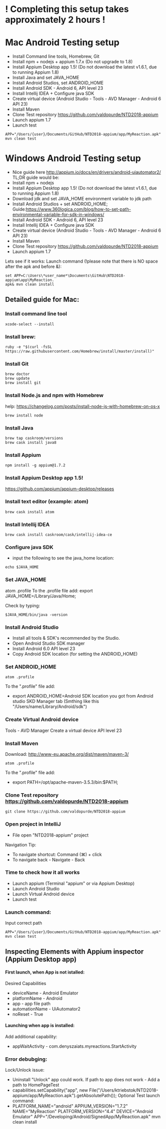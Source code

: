 # ! Completing this setup takes approximately 2 hours !

# Mac Android Testing setup

* Install Command line tools, Homebrew, Git
* Install npm + nodejs + appium 1.7.x (Do not upgrade to 1.8)
* Install Appium Desktop app 1.5! (Do not download the latest v1.6.1, due to running Appium 1.8)
* Install Java and set JAVA_HOME
* Install Android Studios, set ANDROID_HOME
* Install Android SDK - Android 6, API level 23
* Install Intellij IDEA + Configure java SDK
* Create virtual device (Android Studio - Tools - AVD Manager - Android 6 API 23)
* Install Maven
* Clone Test repository https://github.com/valdopurde/NTD2018-appium
* Launch appium 1.7
* Launch test
```
APP="/Users/{user}/Documents/GitHub/NTD2018-appium/app/MyReaction.apk" mvn clean test
```
# Windows Android Testing setup

* Nice guide here http://appium.io/docs/en/drivers/android-uiautomator2/ TL;DR guide would be:  
* Install npm + nodejs
* Install Appium Desktop app 1.5! (Do not download the latest v1.6.1, due to running Appium 1.8)
* Download jdk and set JAVA_HOME environment variable to jdk path
* Install Android Studios + set ANDROID_HOME; 
  Guide:https://www.360logica.com/blog/how-to-set-path-environmental-variable-for-sdk-in-windows/
* Install Android SDK - Android 6, API level 23
* Install Intellij IDEA + Configure java SDK
* Create virtual device (Android Studio - Tools - AVD Manager - Android 6 API 23)
* Install Maven
* Clone Test repository https://github.com/valdopurde/NTD2018-appium
* Launch appium 1.7

Lets see if it works:
Launch command (!please note that there is NO space after the apk and before &):
```
set APP=C:\Users\*user_name*\Documents\GitHub\NTD2018-appium\app\MyReaction.
apk& mvn clean install
```

## Detailed guide for Mac:

### Install command line tool
```
xcode-select --install
```
### Install brew:
```
ruby -e "$(curl -fsSL https://raw.githubusercontent.com/Homebrew/install/master/install)"
```
### Install Git
```
brew doctor
brew update
brew install git
```
### Install Node.js and npm with Homebrew
help: https://changelog.com/posts/install-node-js-with-homebrew-on-os-x
```
brew install node
```
### Install Java
```
brew tap caskroom/versions
brew cask install java8
```
### Install Appium
```
npm install -g appium@1.7.2
```
### Install Appium Desktop app 1.5!
https://github.com/appium/appium-desktop/releases

### Install text editor (example: atom)
```
brew cask install atom
```
### Install Intellij IDEA
```
brew cask install caskroom/cask/intellij-idea-ce
```
### Configure java SDK
* input the following to see the java_home location:
```
echo $JAVA_HOME
```
### Set JAVA_HOME
atom .profile
To the .profile file add:
export JAVA_HOME=/Library/Java/Home;

Check by typing:
```
$JAVA_HOME/bin/java -version
```
### Install Android Studio
* Install all tools & SDK's recommended by the Studio.
* Open Android Studio SDK manager
* Install Android 6.0 API level 23
* Copy Android SDK location (for setting the ANDROID_HOME)

### Set ANDROID_HOME
```
atom .profile
```
To the ".profile" file add:
* export ANDROID_HOME=Android SDK location you got from Android studio SKD Manager tab (Smthing like this     "/Users/name/Library/Android/sdk")

### Create Virtual Android device
Tools - AVD Manager
Create a virtual device API level 23

### Install Maven
Download: http://www-eu.apache.org/dist/maven/maven-3/
```
atom .profile
```
To the ".profile" file add:
* export PATH=/opt/apache-maven-3.5.3/bin:$PATH;

### Clone Test repository https://github.com/valdopurde/NTD2018-appium
```
git clone https://github.com/valdopurde/NTD2018-appium
```

### Open project in IntelliJ
* File open "NTD2018-appium" project

Navigation Tip:
* To navigate shortcut: Command (⌘) + click  
* To navigate back - Navigate - Back

### Time to check how it all works
* Launch appium (Terminal "appium" or via Appium Desktop)
* Launch Android Studio
* Launch Virtual Android device
* Launch test

### Launch command:
Input correct path
```
APP="/Users/{user}/Documents/GitHub/NTD2018-appium/app/MyReaction.apk" mvn clean test
```
## Inspecting Elements with Appium inspector (Appium Desktop app)

#### First launch, when App is not istalled:
Desired Capabilities
* deviceName - Android Emulator
* platformName - Android
* app - app file path
* automationName - UiAutomator2
* noReset - True

#### Launching when app is installed:
Add additional capability:
* appWaitActivity - com.denyszaiats.myreactions.StartActivity

### Error debubging:
Lock/Unlock issue:
* Uninstall "Unlock" app could work.
If path to app does not work - Add a path to HomePageTest
* capabilities.setCapability("app", new File("/Users/ktriebstok/NTD2018-appium/app/MyReaction.apk").getAbsolutePath());
Optional Test launch command: 
* PLATFORM_NAME="android" APPIUM_VERSION="1.7.2" NAME="MyReaction" PLATFORM_VERSION="4.4" DEVICE="Android Emulator" APP="/Developing/Android/SignedApp/MyReaction.apk" mvn clean install
